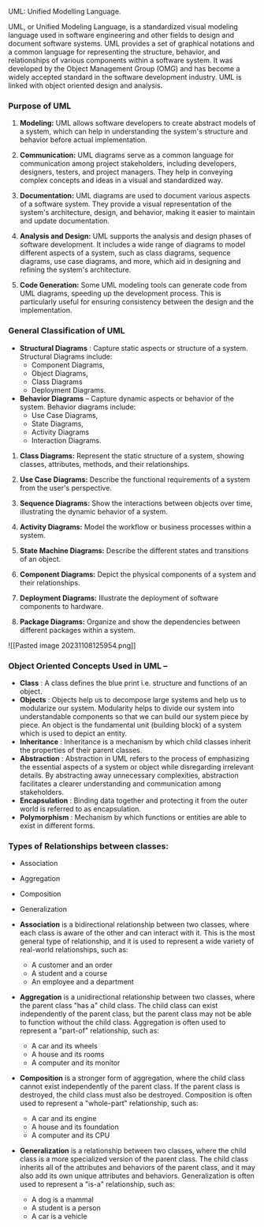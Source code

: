 UML: Unified Modelling Language.

UML, or Unified Modeling Language, is a standardized visual modeling language used in software engineering and other fields to design and document software systems. UML provides a set of graphical notations and a common language for representing the structure, behavior, and relationships of various components within a software system. It was developed by the Object Management Group (OMG) and has become a widely accepted standard in the software development industry. UML is linked with
object oriented design and analysis. 

### Purpose of UML
1. **Modeling:** UML allows software developers to create abstract models of a system, which can help in understanding the system's structure and behavior before actual implementation.

2. **Communication:** UML diagrams serve as a common language for communication among project stakeholders, including developers, designers, testers, and project managers. They help in conveying complex concepts and ideas in a visual and standardized way.

3. **Documentation:** UML diagrams are used to document various aspects of a software system. They provide a visual representation of the system's architecture, design, and behavior, making it easier to maintain and update documentation.

4. **Analysis and Design:** UML supports the analysis and design phases of software development. It includes a wide range of diagrams to model different aspects of a system, such as class diagrams, sequence diagrams, use case diagrams, and more, which aid in designing and refining the system's architecture.

5. **Code Generation:** Some UML modeling tools can generate code from UML diagrams, speeding up the development process. This is particularly useful for ensuring consistency between the design and the implementation.

### General Classification of UML
- **Structural Diagrams** : Capture static aspects or structure of a system. Structural Diagrams include:
	- Component Diagrams,
	- Object Diagrams, 
	- Class Diagrams 
	- Deployment Diagrams.
- **Behavior Diagrams** – Capture dynamic aspects or behavior of the system. Behavior diagrams include: 
	- Use Case Diagrams, 
	- State Diagrams, 
	- Activity Diagrams 
	- Interaction Diagrams.
 
1. **Class Diagrams:** Represent the static structure of a system, showing classes, attributes, methods, and their relationships.

2. **Use Case Diagrams:** Describe the functional requirements of a system from the user's perspective.

3. **Sequence Diagrams:** Show the interactions between objects over time, illustrating the dynamic behavior of a system.

4. **Activity Diagrams:** Model the workflow or business processes within a system.

5. **State Machine Diagrams:** Describe the different states and transitions of an object.

6. **Component Diagrams:** Depict the physical components of a system and their relationships.

7. **Deployment Diagrams:** Illustrate the deployment of software components to hardware.

8. **Package Diagrams:** Organize and show the dependencies between different packages within a system.



![[Pasted image 20231108125954.png]]



### Object Oriented Concepts Used in UML –
- **Class** : A class defines the blue print i.e. structure and functions of an object.
- **Objects** : Objects help us to decompose large systems and help us to modularize our system. Modularity helps to divide our system into understandable components so that we can build our system piece by piece. An object is the fundamental unit (building block) of a system which is used to depict an entity.
- **Inheritance** : Inheritance is a mechanism by which child classes inherit the properties of their parent classes.
- **Abstraction** : Abstraction in UML refers to the process of emphasizing the essential aspects of a system or object while disregarding irrelevant details. By abstracting away unnecessary complexities, abstraction facilitates a clearer understanding and communication among stakeholders.
- **Encapsulation** : Binding data together and protecting it from the outer world is referred to as encapsulation.
- **Polymorphism** : Mechanism by which functions or entities are able to exist in different forms.

### Types of Relationships between classes:
- Association
- Aggregation
- Composition
- Generalization

- **Association** is a bidirectional relationship between two classes, where each class is aware of the other and can interact with it. This is the most general type of relationship, and it is used to represent a wide variety of real-world relationships, such as:

	- A customer and an order
	- A student and a course
	- An employee and a department

- **Aggregation** is a unidirectional relationship between two classes, where the parent class "has a" child class. The child class can exist independently of the parent class, but the parent class may not be able to function without the child class. Aggregation is often used to represent a "part-of" relationship, such as:

	- A car and its wheels
	- A house and its rooms
	- A computer and its monitor

- **Composition** is a stronger form of aggregation, where the child class cannot exist independently of the parent class. If the parent class is destroyed, the child class must also be destroyed. Composition is often used to represent a "whole-part" relationship, such as:

	- A car and its engine
	- A house and its foundation
	- A computer and its CPU
 
- **Generalization** is a relationship between two classes, where the child class is a more specialized version of the parent class. The child class inherits all of the attributes and behaviors of the parent class, and it may also add its own unique attributes and behaviors. Generalization is often used to represent a "is-a" relationship, such as:
	
	- A dog is a mammal
	- A student is a person
	- A car is a vehicle